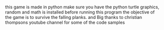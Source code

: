 this game is made in python make sure you have the python turtle graphics, random and math is installed before running this program the objective of the game is to survive the falling planks. and Big thanks to christian thompsons youtube channel for some of the code samples

